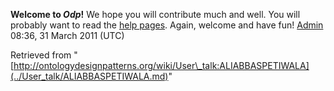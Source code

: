 __Welcome to _Odp_!__ We hope you will contribute much and well. 
You will probably want to read the [help pages](http://ontologydesignpatterns.org/wiki/Help:Contents "Help:Contents"). Again, welcome and have fun! [Admin](../User/ValentinaPresutti.md "User:ValentinaPresutti") 08:36, 31 March 2011 (UTC)





Retrieved from "[http://ontologydesignpatterns.org/wiki/User\_talk:ALIABBASPETIWALA](../User_talk/ALIABBASPETIWALA.md)"